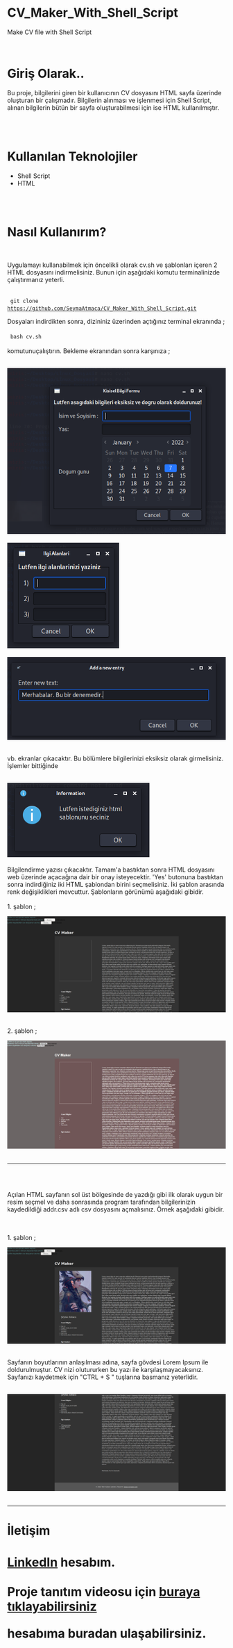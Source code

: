 # CV_Maker_With_Shell_Script
Make CV file with Shell Script

<br>

<h1>Giriş Olarak..</h1>
<p> Bu proje, bilgilerini giren bir kullanıcının CV dosyasını HTML sayfa üzerinde oluşturan bir çalışmadır. Bilgilerin alınması ve işlenmesi için Shell Script, alınan bilgilerin bütün bir sayfa oluşturabilmesi için ise HTML kullanılmıştır. </p><br>

<br>
<h1>Kullanılan Teknolojiler</h1>
<ul>
  <li>Shell Script</li>
  <li>HTML </li>
</ul>

<br><br>
<h1>Nasıl Kullanırım?</h1> <br>
<p>Uygulamayı kullanabilmek için öncelikli olarak cv.sh ve şablonları içeren 2 HTML dosyasını indirmelisiniz. Bunun için aşağıdaki komutu terminalinizde çalıştırmanız yeterli. 
 <br><br>
  
  <code> git clone https://github.com/SeymaAtmaca/CV_Maker_With_Shell_Script.git </code>
  
 Dosyaları indirdikten sonra, dizininiz üzerinden açtığınız terminal ekranında ; <br><br>
  <code> bash cv.sh </code> <br><br> komutunuçalıştırın. Bekleme ekranından sonra karşınıza  ;  <br><br>
  
  ![1](https://github.com/SeymaAtmaca/CV_Maker_With_Shell_Script/blob/main/images/1.png) <br><br>
  ![2](https://github.com/SeymaAtmaca/CV_Maker_With_Shell_Script/blob/main/images/2.png) <br><br>
  ![4](https://github.com/SeymaAtmaca/CV_Maker_With_Shell_Script/blob/main/images/4.png) <br><br>
  
  vb. ekranlar çıkacaktır. Bu bölümlere bilgilerinizi eksiksiz olarak girmelisiniz. İşlemler bittiğinde <br><br>
  
  ![5](https://github.com/SeymaAtmaca/CV_Maker_With_Shell_Script/blob/main/images/5.png) <br><br>
 Bilgilendirme yazısı çıkacaktır. Tamam'a bastıktan sonra HTML dosyasını web üzerinde açacağına dair bir onay isteyecektir. 'Yes' butonuna bastıktan sonra indirdiğiniz iki HTML şablondan birini seçmelisiniz. İki şablon arasında renk değişiklikleri mevcuttur. Şablonların görünümü aşağıdaki gibidir.<br>
  <br> 1. şablon ;
  
  ![7](https://github.com/SeymaAtmaca/CV_Maker_With_Shell_Script/blob/main/images/7.png) <br>
  
  <br> 2. şablon ;
  
  ![10](https://github.com/SeymaAtmaca/CV_Maker_With_Shell_Script/blob/main/images/10.jpg) <br><br>
  
  ---
  <br><br>
  
 Açılan HTML sayfanın sol üst bölgesinde de yazdığı gibi ilk olarak uygun bir resim seçmel ve daha sonrasında program tarafından bilgilerinizin kaydedildiği addr.csv adlı csv dosyasını açmalısınız. Örnek aşağıdaki gibidir. <br><br>
  
  <br> 1. şablon ;
  
   ![8](https://github.com/SeymaAtmaca/CV_Maker_With_Shell_Script/blob/main/images/8.png) <br><br>
  
  Sayfanın boyutlarının anlaşılması adına, sayfa gövdesi Lorem Ipsum ile doldurulmuştur. CV nizi olutururken bu yazı ile karşılaşmayacaksınız. 
  <br>
  Sayfanızı kaydetmek için "CTRL + S " tuşlarına basmanız yeterlidir. <br><br>
  
   ![10](https://github.com/SeymaAtmaca/CV_Maker_With_Shell_Script/blob/main/images/10.png) <br><br>
  
  
  <hr>
  
  <h1>İletişim<h1>
  
[LinkedIn](https://www.linkedin.com/in/%C5%9Feyma-atmaca-925b57195/) hesabım.<br> <br>
Proje tanıtım videosu için [buraya tıklayabilirsiniz](https://youtu.be/GyLq-i9Wz1U) 
  
  hesabıma buradan ulaşabilirsiniz. 
  <h2> 
